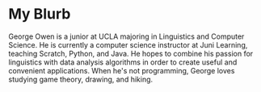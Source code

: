 # My Blurb

George Owen is a junior at UCLA majoring in Linguistics and Computer Science. He is currently a computer science instructor at Juni Learning, teaching Scratch, Python, and Java. He hopes to combine his passion for linguistics with data analysis algorithms in order to create useful and convenient applications. When he's not programming, George loves studying game theory, drawing, and hiking.